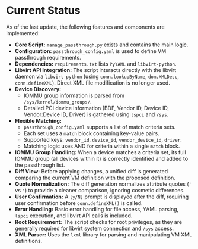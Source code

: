 # Current Status

As of the last update, the following features and components are implemented:

-   **Core Script:** `manage_passthrough.py` exists and contains the main logic.
-   **Configuration:** `passthrough_config.yaml` is used to define VM passthrough requirements.
-   **Dependencies:** `requirements.txt` lists `PyYAML` and `libvirt-python`.
-   **Libvirt API Integration:** The script interacts directly with the libvirt daemon via `libvirt-python` (using `conn.lookupByName`, `dom.XMLDesc`, `conn.defineXML`). Direct XML file modification is no longer used.
-   **Device Discovery:**
    -   IOMMU group information is parsed from `/sys/kernel/iommu_groups/`.
    -   Detailed PCI device information (BDF, Vendor ID, Device ID, Vendor:Device ID, Driver) is gathered using `lspci` and `/sys`.
-   **Flexible Matching:**
    -   `passthrough_config.yaml` supports a list of match criteria sets.
    -   Each set uses a `match` block containing key-value pairs.
    -   Supported keys: `vendor_id`, `device_id`, `vendor_device_id`, `driver`.
    -   Matching logic uses AND for criteria within a single `match` block.
-   **IOMMU Group Handling:** When a device matches a criteria set, its full IOMMU group (all devices within it) is correctly identified and added to the passthrough list.
-   **Diff View:** Before applying changes, a unified diff is generated comparing the current VM definition with the proposed definition.
-   **Quote Normalization:** The diff generation normalizes attribute quotes (`'` vs `"`) to provide a cleaner comparison, ignoring cosmetic differences.
-   **User Confirmation:** A `[y/N]` prompt is displayed after the diff, requiring user confirmation before `conn.defineXML()` is called.
-   **Error Handling:** Basic error handling for file access, YAML parsing, `lspci` execution, and libvirt API calls is included.
-   **Root Requirement:** The script checks for root privileges, as they are generally required for libvirt system connection and `/sys` access.
-   **XML Parser:** Uses the `lxml` library for parsing and manipulating VM XML definitions. 